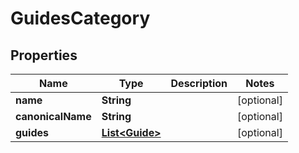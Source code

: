 # GuidesCategory

## Properties
Name | Type | Description | Notes
------------ | ------------- | ------------- | -------------
**name** | **String** |  |  [optional]
**canonicalName** | **String** |  |  [optional]
**guides** | [**List&lt;Guide&gt;**](Guide.md) |  |  [optional]
